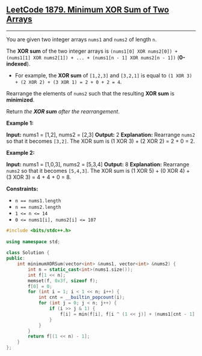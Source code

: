 ## [LeetCode 1879. Minimum XOR Sum of Two Arrays](https://leetcode.cn/problems/minimum-xor-sum-of-two-arrays/)
---
You are given two integer arrays `nums1` and `nums2` of length `n`.

The **XOR sum** of the two integer arrays is `(nums1[0] XOR nums2[0]) + (nums1[1] XOR nums2[1]) + ... + (nums1[n - 1] XOR nums2[n - 1])` (**0-indexed**).

-   For example, the **XOR sum** of `[1,2,3]` and `[3,2,1]` is equal to `(1 XOR 3) + (2 XOR 2) + (3 XOR 1) = 2 + 0 + 2 = 4`.

Rearrange the elements of `nums2` such that the resulting **XOR sum** is **minimized**.

Return *the **XOR sum** after the rearrangement*.

**Example 1:**

**Input:** nums1 = \[1,2\], nums2 = \[2,3\]
**Output:** 2
**Explanation:** Rearrange `nums2` so that it becomes `[3,2]`.
The XOR sum is (1 XOR 3) + (2 XOR 2) = 2 + 0 = 2.

**Example 2:**

**Input:** nums1 = \[1,0,3\], nums2 = \[5,3,4\]
**Output:** 8
**Explanation:** Rearrange `nums2` so that it becomes `[5,4,3]`. 
The XOR sum is (1 XOR 5) + (0 XOR 4) + (3 XOR 3) = 4 + 4 + 0 = 8.

**Constraints:**

-   `n == nums1.length`
-   `n == nums2.length`
-   `1 <= n <= 14`
-   `0 <= nums1[i], nums2[i] <= 107`
```cpp
#include <bits/stdc++.h>  
  
using namespace std;  
  
class Solution {  
public:  
    int minimumXORSum(vector<int> &nums1, vector<int> &nums2) {  
        int n = static_cast<int>(nums1.size());  
        int f[1 << n];  
        memset(f, 0x3f, sizeof f);  
        f[0] = 0;  
        for (int i = 1; i < 1 << n; i++) {  
            int cnt = __builtin_popcount(i);  
            for (int j = 0; j < n; j++) {  
                if (i >> j & 1) {  
                    f[i] = min(f[i], f[i ^ (1 << j)] + (nums1[cnt - 1] ^ nums2[j]));  
                }  
            }  
        }  
        return f[(1 << n) - 1];  
    }  
};
```